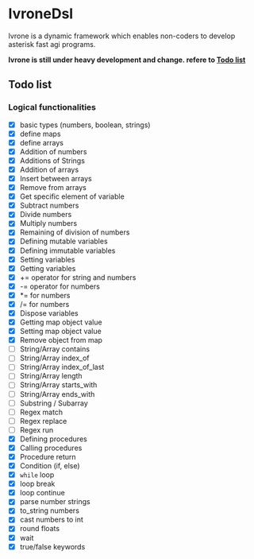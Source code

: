 # IvroneDsl

Ivrone is a dynamic framework which enables non-coders to develop asterisk
fast agi programs.

**Ivrone is still under heavy development and change. refere to [Todo list](#todo-list)**

## Todo list

### Logical functionalities
 - [x] basic types (numbers, boolean, strings)
 - [x] define maps
 - [x] define arrays
 - [x] Addition of numbers
 - [x] Additions of Strings
 - [x] Addition of arrays
 - [x] Insert between arrays
 - [x] Remove from arrays
 - [x] Get specific element of variable
 - [x] Subtract numbers
 - [x] Divide numbers
 - [x] Multiply numbers
 - [x] Remaining of division of numbers
 - [x] Defining mutable variables
 - [x] Defining immutable variables
 - [x] Setting variables
 - [x] Getting variables
 - [x] += operator for string and numbers
 - [x] -= operator for numbers
 - [x] \*= for numbers
 - [x] /= for numbers
 - [x] Dispose variables
 - [x] Getting map object value
 - [x] Setting map object value
 - [x] Remove object from map
 - [ ] String/Array contains
 - [ ] String/Array index_of
 - [ ] String/Array index_of_last
 - [ ] String/Array length
 - [ ] String/Array starts_with
 - [ ] String/Array ends_with
 - [ ] Substring / Subarray
 - [ ] Regex match
 - [ ] Regex replace
 - [ ] Regex run
 - [x] Defining procedures
 - [x] Calling procedures
 - [x] Procedure return
 - [x] Condition (if, else)
 - [x] `while` loop
 - [x] loop break
 - [x] loop continue
 - [x] parse number strings
 - [x] to_string numbers
 - [x] cast numbers to int
 - [x] round floats
 - [x] wait
 - [x] true/false keywords
